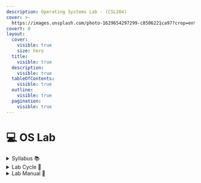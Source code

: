 ```yaml
---
description: Operating Systems Lab - (CSL204)
cover: >-
  https://images.unsplash.com/photo-1629654297299-c8506221ca97?crop=entropy&cs=srgb&fm=jpg&ixid=M3wxOTcwMjR8MHwxfHNlYXJjaHwxfHxsaW51eHxlbnwwfHx8fDE3MDY0MjE5OTR8MA&ixlib=rb-4.0.3&q=85
coverY: 0
layout:
  cover:
    visible: true
    size: hero
  title:
    visible: true
  description:
    visible: true
  tableOfContents:
    visible: true
  outline:
    visible: true
  pagination:
    visible: true
---
```


# 💻 OS Lab

<details>

<summary>Syllabus 📚</summary>

[CSL204 ](https://drive.google.com/file/d/1x0Sle28\_zrglkj2AfCVltxwrEMbynRU\_/view?usp=drive\_link)👈

</details>

<details>

<summary>Lab Cycle 🔁</summary>

[OS Lab Cycle ](https://drive.google.com/file/d/1vJaxMgXb7AVjqL7Jbn-1IZeYyMsOQhpP/view?usp=drive\_link)👈

</details>

<details>

<summary>Lab Manual 📔</summary>

[OS Lab Manual](https://drive.google.com/file/d/1T\_iWZa32N0BZlPOjyRFJyTyIPIlLt4Rf/view?usp=drive\_link) 👈

</details>
